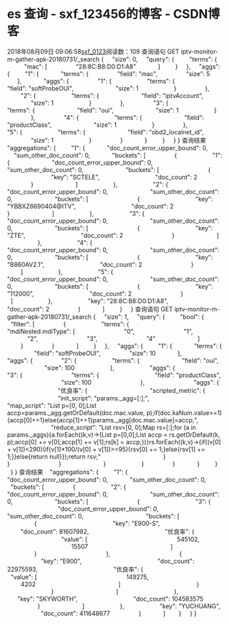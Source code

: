 # es 查询 - sxf_123456的博客 - CSDN博客
2018年08月09日 09:06:58[sxf_0123](https://me.csdn.net/sxf_123456)阅读数：109
查询语句
GET iptv-monitor-m-gather-apk-20180731/_search
{
    "size": 0,
    "query": {
        "terms": {
            "mac": [
                "28:8C:B8:D0:D1:A8"
            ]
        }
    },
    "aggs": {
        "1": {
            "terms": {
                "field": "mac",
                "size": 5
            },
            "aggs": {
                "1": {
                    "terms": {
                        "field": "softProbeOUI",
                        "size": 1
                    }
                },
                "2": {
                    "terms": {
                        "field": "iptvAccount",
                        "size": 1
                    }
                },
                "3": {
                    "terms": {
                        "field": "oui",
                        "size": 1
                    }
                },
                "4": {
                    "terms": {
                        "field": "productClass",
                        "size": 1
                    }
                },
                "5": {
                    "terms": {
                        "field": "obd2_localnet_id",
                        "size": 1
                    }
                }
            }
        }
    }
}
查询结果
"aggregations": {
        "1": {
            "doc_count_error_upper_bound": 0,
            "sum_other_doc_count": 0,
            "buckets": [
                {
                    "1": {
                        "doc_count_error_upper_bound": 0,
                        "sum_other_doc_count": 0,
                        "buckets": [
                            {
                                "key": "SCTELE",
                                "doc_count": 2
                            }
                        ]
                    },
                    "2": {
                        "doc_count_error_upper_bound": 0,
                        "sum_other_doc_count": 0,
                        "buckets": [
                            {
                                "key": "YBBXZ6690404@ITV",
                                "doc_count": 2
                            }
                        ]
                    },
                    "3": {
                        "doc_count_error_upper_bound": 0,
                        "sum_other_doc_count": 0,
                        "buckets": [
                            {
                                "key": "ZTE",
                                "doc_count": 2
                            }
                        ]
                    },
                    "4": {
                        "doc_count_error_upper_bound": 0,
                        "sum_other_doc_count": 0,
                        "buckets": [
                            {
                                "key": "B860AV2.1",
                                "doc_count": 2
                            }
                        ]
                    },
                    "5": {
                        "doc_count_error_upper_bound": 0,
                        "sum_other_doc_count": 0,
                        "buckets": [
                            {
                                "key": "112000",
                                "doc_count": 2
                            }
                        ]
                    },
                    "key": "28:8C:B8:D0:D1:A8",
                    "doc_count": 2
                }
            ]
        }
    }
查询语句
GET iptv-monitor-m-gather-apk-20180731/_search
{
    "size": 1,
    "query": {
        "bool": {
            "filter": [
                {
                    "terms": {
                        "mdiNested.mdiType": [
                            "0",
                            "1",
                            "2",
                            "3",
                            "4"
                        ]
                    }
                }
            ]
        }
    },
    "aggs": {
        "1": {
            "terms": {
                "field": "softProbeOUI",
                "size": 10
            },
            "aggs": {
                "2": {
                    "terms": {
                        "field": "oui",
                        "size": 100
                    },
                    "aggs": {
                        "3": {
                            "terms": {
                                "field": "productClass",
                                "size": 100
                            },
                            "aggs": {
                                "优良率": {
                                    "scripted_metric": {
                                        "init_script": "params._agg=[:];",
                                        "map_script": "List p=[0, 0];List accp=params._agg.getOrDefault(doc.mac.value, p);if(doc.kaNum.value>=1){accp[0]+=1}else{accp[1]+=1}params._agg[doc.mac.value]=accp;",
                                        "reduce_script": "List rsv=[0, 0];Map rs=[:];for (a in params._aggs){a.forEach((k,v)->{List p=[0,0];List accp = rs.getOrDefault(k, p);accp[0] += v[0];accp[1] += v[1];rs[k] = accp;})}rs.forEach((k,v)->{if((v[0] + v[1])<290){if(v[1]*100/(v[0] + v[1])>=95){rsv[0] += 1;}else{rsv[1] += 1;}}else{return null}});return rsv;"
                                    }
                                }
                            }
                        }
                    }
                }
            }
        }
    }
}
查询结果
   "aggregations": {
        "1": {
            "doc_count_error_upper_bound": 0,
            "sum_other_doc_count": 0,
            "buckets": [
                {
                    "2": {
                        "doc_count_error_upper_bound": 0,
                        "sum_other_doc_count": 0,
                        "buckets": [
                            {
                                "3": {
                                    "doc_count_error_upper_bound": 0,
                                    "sum_other_doc_count": 0,
                                    "buckets": [
                                        {
                                            "key": "E900-S",
                                            "doc_count": 81607982,
                                            "优良率": {
                                                "value": [
                                                    545102,
                                                    15507
                                                ]
                                            }
                                        },
                                        {
                                            "key": "E900",
                                            "doc_count": 22975593,
                                            "优良率": {
                                                "value": [
                                                    149275,
                                                    4202
                                                ]
                                            }
                                        }
                                    ]
                                },
                                "key": "SKYWORTH",
                                "doc_count": 104583575
                            }
                        ]
                    },
                    "key": "YUCHUANG",
                    "doc_count": 411648677
                }
            ]
       }
    }
}
